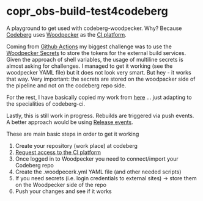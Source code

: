 # copr_obs-build-test4codeberg

A playground to get used with codeberg-woodpecker. Why? Because [Codeberg](https://codeberg.org/) uses [Woodpecker](https://woodpecker-ci.org/) as the [CI platform](https://ci.codeberg.org/).

Coming from [Github Actions](https://github.com/features/actions) my biggest challenge was to use the [Woodpecker Secrets](https://woodpecker-ci.org/docs/usage/secrets) to store the tokens for the external build services. Given the approach of shell variables, the usage of multiline secrets is almost asking for challenges. I managed to get it working (see the woodpecker YAML file) but it does not look very smart. But hey - it works that way.
Very important: the secrets are stored on the woodpacker side of the pipeline and not on the codeberg repo side.

For the rest, I have basically copied my work from [here](https://github.com/useidel/copr_obs-build-test) ... just adapting to the specialities of codeberg-ci.

Lastly, this is still work in progress. Rebuilds are triggered via push events. A better approach would be using [Release events](https://docs.codeberg.org/git/using-tags/).

These are main basic steps in order to get it working
1. Create your repository (work place) at codeberg
2. [Request access to the CI platform](https://codeberg.org/Codeberg-CI/request-access)
3. Once logged in to Woodpecker you need to connect/import your Codeberg repo
4. Create the .woodpecerk.yml YAML file (and other needed scripts)
5. If you need secrets (i.e. login credentials to external sites) -> store them on the Woodpecker side of the repo
6. Push your changes and see if it works
